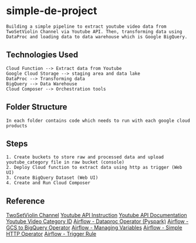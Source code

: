 # simple-de-project
    Building a simple pipeline to extract youtube video data from TwoSetViolin Channel via Youtube API. Then, transforming data using DataProc and loading data to data warehouse which is Google BigQuery.
## Technologies Used
    Cloud Function --> Extract data from Youtube
    Google Cloud Storage --> staging area and data lake
    DataProc --> Transforming data
    BigQuery --> Data Warehouse
    Cloud Composer --> Orchestration tools
## Folder Structure
    In each folder contains code which needs to run with each google cloud products
## Steps
    1. Create buckets to store raw and processed data and upload youtube_category file in raw bucket (console)
    2. Deploy Cloud function to extract data using http as trigger (Web UI)
    3. Create BigQuery Dataset (Web UI)
    4. Create and Run Cloud Composer
## Reference
[TwoSetViolin Channel](https://youtube.com/c/twosetviolin)
[Youtube API Instruction](https://youtu.be/SwSbnmqk3zY)
[Youtube API Documentation](https://developers.google.com/youtube/v3/docs)
[Youtube Video Category ID](https://mixedanalytics.com/youtube-video-category-id-list/)
[Airflow - Dataproc Operator (Pyspark)](https://airflow.apache.org/docs/apache-airflow-providers-google/stable/_modules/tests/system/providers/google/cloud/dataproc/example_dataproc_pyspark.html)
[Airflow - GCS to BigQuery Operator](https://airflow.apache.org/docs/apache-airflow-providers-google/stable/operators/cloud/gcs.html#howto-operator-gcstobigqueryoperator)
[Airflow - Managing Variables](https://airflow.apache.org/docs/apache-airflow/stable/howto/variable.html)
[Airflow - Simple HTTP Operator](https://airflow.apache.org/docs/apache-airflow-providers-http/stable/operators.htm)
[Airflow - Trigger Rule](https://airflow.apache.org/docs/apache-airflow/1.10.5/concepts.html?highlight=trigger%20rule#)